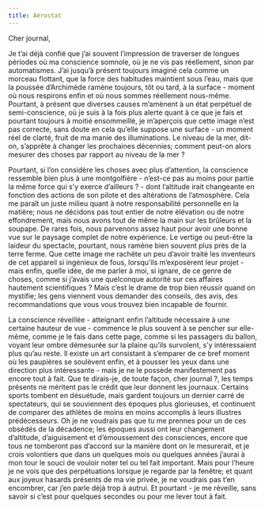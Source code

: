 ```yaml
---
title: Aérostat
---
```


Cher journal,


Je t’ai déjà confié que j’ai souvent l’impression de traverser de longues
périodes où ma conscience somnole, où je ne vis pas réellement, sinon par
automatismes. J’ai jusqu’à présent toujours imaginé cela comme un morceau
flottant, que la force des habitudes maintient sous l’eau, mais que la poussée
d’Archimède ramène toujours, tôt ou tard, à la surface - moment où nous
respirons enfin et où nous sommes réellement nous-même. Pourtant, à présent que
diverses causes m’amènent à un état perpétuel de semi-conscience, où je suis à
la fois plus alerte quant à ce que je fais et pourtant toujours à moitié
ensommeillé, je m’aperçois que cette image n’est pas correcte, sans doute en
cela qu’elle suppose une surface - un moment réel de clarté, fruit de ma manie
des illuminations. Le niveau de la mer, dit-on, s’apprête à changer les
prochaines décennies; comment peut-on alors mesurer des choses par rapport au
niveau de la mer ? 

Pourtant, si l’on considère les choses avec plus d’attention, la conscience
ressemble bien plus à une montgolfière - n’est-ce pas au moins pour partie la
même force qui s’y exerce d’ailleurs ? - dont l’altitude irait changeante en
fonction des actions de son pilote et des altérations de l’atmosphère. Cela me
paraît un juste milieu quant à notre responsabilité personnelle en la matière;
nous ne décidons pas tout entier de notre élévation ou de notre effondrement,
mais nous avons tout de même la main sur les brûleurs et la soupape. De rares
fois, nous parvenons assez haut pour avoir une bonne vue sur le paysage complet
de notre expérience. Le vertige ou peut-être la laideur du spectacle, pourtant,
nous ramène bien souvent plus près de la terre ferme. Que cette image me
rachète un peu d’avoir traité les inventeurs de cet appareil si ingénieux de
fous, lorsqu’ils m’exposèrent leur projet - mais enfin, quelle idée, de me
parler à moi, si ignare, de ce genre de choses, comme si j’avais une quelconque
autorité sur ces affaires hautement scientifiques ? Mais c’est le drame de trop
bien réussir quand on mystifie; les gens viennent vous demander des conseils,
des avis, des recommandations que vous vous trouvez bien incapable de fournir.

La conscience réveillée - atteignant enfin l’altitude nécessaire à une certaine
hauteur de vue - commence le plus souvent à se pencher sur elle-même, comme je
le fais dans cette page, comme si les passagers du ballon, voyant leur ombre
démesurée sur la plaine qu’ils survolent, s’y intéressaient plus qu’au reste.
Il existe un art consistant à s’emparer de ce bref moment où les paupières se
soulèvent enfin, et à pousser les yeux dans une direction plus intéressante -
mais je ne le possède manifestement pas encore tout à fait. Que te dirais-je,
de toute façon, cher journal ?, les temps présents ne méritent pas le crédit
que leur donnent les journaux. Certains sports tombent en désuétude, mais
gardent toujours un dernier carré de spectateurs, qui se souviennent des
époques plus glorieuses, et continuent de comparer des athlètes de moins en
moins accomplis à leurs illustres prédécesseurs. Oh je ne voudrais pas que tu
me prennes pour un de ces obsédés de la décadence; les époques aussi ont leur
changement d’altitude, d’aiguisement  et d’émoussement des consciences, encore
que tous ne tomberont pas d’accord sur la manière dont on le mesurerait, et je
crois volontiers que dans un quelques mois ou quelques années j’aurai à mon
tour le souci de vouloir noter tel ou tel fait important. Mais pour l’heure je
ne vois que des perpétuations lorsque je regarde par la fenêtre; et quant aux
joyeux hasards présents de ma vie privée, je ne voudrais pas t’en encombrer,
car j’en parle déjà trop à autrui. Et pourtant - je me réveille, sans savoir si
c’est pour quelques secondes ou pour me lever tout à fait.
